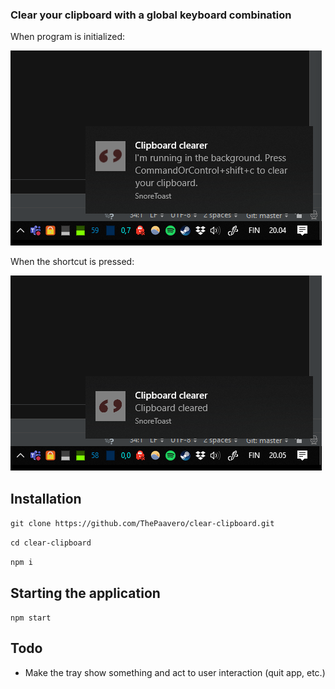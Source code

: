 ### Clear your clipboard with a global keyboard combination

When program is initialized:

![Screenshot of notification on Windows](https://github.com/ThePaavero/clear-clipboard/blob/master/screenshot-init.png)

When the shortcut is pressed:

![Screenshot of notification on Windows](https://github.com/ThePaavero/clear-clipboard/blob/master/screenshot-use.png)

## Installation
`git clone https://github.com/ThePaavero/clear-clipboard.git`

`cd clear-clipboard`

`npm i`

## Starting the application
`npm start`

## Todo
* Make the tray show something and act to user interaction (quit app, etc.)
